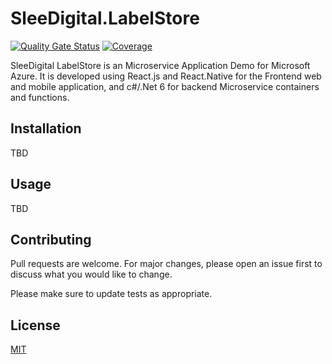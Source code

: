 # SleeDigital.LabelStore
[![Quality Gate Status](https://sonarcloud.io/api/project_badges/measure?project=sowens81_SleeDigital_LabelStore_Libraries&metric=alert_status)](https://sonarcloud.io/summary/new_code?id=sowens81_SleeDigital_LabelStore_Libraries) [![Coverage](https://sonarcloud.io/api/project_badges/measure?project=sowens81_SleeDigital_LabelStore_Libraries&metric=coverage)](https://sonarcloud.io/summary/new_code?id=sowens81_SleeDigital_LabelStore_Libraries)

SleeDigital LabelStore is an Microservice Application Demo for Microsoft Azure. It is developed using React.js and React.Native for the Frontend web and mobile application, and c#/.Net 6 for backend Microservice containers and functions.

## Installation
TBD

## Usage
TBD


## Contributing
Pull requests are welcome. For major changes, please open an issue first to discuss what you would like to change.

Please make sure to update tests as appropriate.

## License
[MIT](https://choosealicense.com/licenses/mit/)